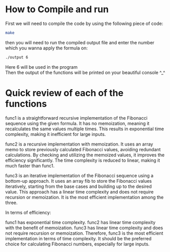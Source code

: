 
# How to Compile and run
First we will need to compile the code by using the following piece of code: 

```bash
make
```
then you will need to run the compiled output file and enter the number which you wanna apply the formula on:
```bash
./output 6
```
Here 6 will be used in the program\
Then the output of the functions will be printed on your beautiful console ^_^

# Quick review of each of the functions
func1 is a straightforward recursive implementation of the Fibonacci sequence using the given formula. It has no memoization, meaning it recalculates the same values multiple times. This results in exponential time complexity, making it inefficient for large inputs.

func2 is a recursive implementation with memoization. It uses an array memo to store previously calculated Fibonacci values, avoiding redundant calculations. By checking and utilizing the memoized values, it improves the efficiency significantly. The time complexity is reduced to linear, making it much faster than func1.

func3 is an iterative implementation of the Fibonacci sequence using a bottom-up approach. It uses an array fib to store the Fibonacci values iteratively, starting from the base cases and building up to the desired value. This approach has a linear time complexity and does not require recursion or memoization. It is the most efficient implementation among the three.

In terms of efficiency:

func1 has exponential time complexity.
func2 has linear time complexity with the benefit of memoization.
func3 has linear time complexity and does not require recursion or memoization.
Therefore, func3 is the most efficient implementation in terms of time complexity. It should be the preferred choice for calculating Fibonacci numbers, especially for large inputs.
